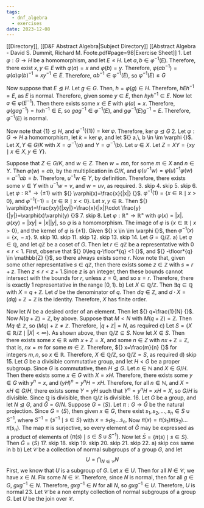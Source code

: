 ```yaml
---
tags:
  - dnf_algebra
  - exercises
date: 2023-12-08
---
```

[[Directory]], [[D&F Abstract Algebra|Subject Directory]]
[[Abstract Algebra - David S. Dummit, Richard M. Foote.pdf#page=98|Exercise Sheet]]
1. 
Let $\varphi:G\to{}H {}$ be a homomorphism, and let $E\leq H$. Let ${} a,\, b \in \varphi ^{-1}(E) {}$. Therefore, there exist ${} x,\, y \in E {}$ with ${} \varphi(a)=x {}$ and ${} \varphi(b)=y {}$. Therefore, ${} \varphi(ab^{-1})=\varphi(a)\varphi(b)^{-1}=xy^{-1}\in E {}$. Therefore, ${} ab^{-1} \in \varphi ^{-1}(E) {}$, so $\varphi ^{-1}(E)\leq G {}$

Now suppose that ${} E\trianglelefteq H {}$. Let $g \in G {}$. Then, ${} h=\varphi(g) \in H {}$. Therefore, ${} hEh^{-1}=E {}$, as $E$ is normal. Therefore, given some ${} y \in E {}$, then ${} hyh^{-1}\in E {}$. Now let ${} a \in \varphi(E^{-1}) {}$. Then there exists some ${} x \in E {}$ with ${} \varphi(a)=x {}$. Therefore, ${} \varphi(gag^{-1})=hxh^{-1} \in E {}$, so ${} gag^{-1} \in \varphi ^{-1}(E) {}$, and ${} g\varphi ^{-1}(E)g^{-1}=E {}$. Therefore, ${} \varphi ^{-1}(E) {}$ is normal.

Now note that ${} \{ 1 \}\trianglelefteq H {}$, and ${} \varphi ^{-1}(\{ 1 \})=\ker \varphi {}$. Therefore, ${} \ker \varphi\trianglelefteq G {}$
2. 
Let $\varphi:G\to{}H {}$ a homomorphism, let ${} k=\ker \varphi {}$, and let ${} a,\, b \in \im \varphi {}$. Let ${} X,\, Y \in G/K {}$ with ${} X=\varphi ^{-1}(a) {}$ and ${} Y=\varphi ^{-1}(b) {}$. Let ${} u \in X {}$. Let ${} Z=XY=\{ xy\mid x \in X,\, y \in Y \} {}$.

Suppose that ${} Z \in G /K {}$, and ${} w \in Z {}$. Then ${} w=mn {}$, for some ${} m \in X {}$ and ${} n \in Y {}$. Then ${} \varphi(w)=ab {}$, by the multiplication in $G/K {}$, and ${} \varphi(u^{-1}w)=\varphi(u)^{-1}\varphi(w)=a^{-1}ab=b {}$. Therefore, ${} u^{-1}w \in Y {}$, by definition. Therefore, there exists some ${} v \in Y {}$ with ${} u^{-1}w=v {}$, and ${} w=uv {}$, as required.
3. skip
4. skip
5. skip
6. 
Let ${} \varphi:\mathbb{R}^{\times }\to{}\{ \pm1 \} {}$ with ${} \varphi(x)=\frac{x}{|x|} {}$. ${} \varphi ^{-1}(1)=\{ x \in \mathbb{R}\mid x>0 \} {}$, and ${} \varphi ^{-1}(-1)=\{ x \in \mathbb{R}\mid x<0 \} {}$. Let ${} x,\, y \in \mathbb{R} {}$. Then ${} \varphi(xy)=\frac{xy}{|xy|}=\frac{x}{|x|}\cdot \frac{y}{|y|}=\varphi(x)\varphi(y) {}$
7. skip
8. 
Let ${} \varphi:\mathbb{R}^{\times }\to{}\mathbb{R}^{\times } {}$ with ${} \varphi(x)=|x| {}$. ${} \varphi(xy)=|xy|=|x||y| {}$, so $\varphi$ is a homomorphism. The image of $\varphi$ is ${} \{ x \in \mathbb{R}\mid x>0 \} {}$, and the kernel of $\varphi$ is ${} \{ \pm 1 \} {}$. Given ${} x \in \im \varphi {}$, then ${} \varphi ^{-1}(x)=\{ x,\, -x \} {}$.
9. skip
10. skip
11. skip
12. skip
13. skip
14. Let $G=\mathbb{Q}/\mathbb{Z} {}$. 
a)
Let ${} q \in \mathbb{Q} {}$, and let $q\mathbb{Z}$ be a coset of $G$. Then let ${} r \in q\mathbb{Z} {}$ be a representative with ${} 0\leq r<1 {}$. First, observe that ${} 0\leq q-\floor*{q} <1 {}$, and ${} -\floor*{q}  \in \mathbb{Z} {}$, so there always exists some $r {}$. Now note that, given some other representative ${} s \in q\mathbb{Z} {}$, then there exists some ${} z \in \mathbb{Z} {}$ with ${} s=r+z {}$. Then ${} z\leq r<z+1. {}$Since ${} z$ is an integer, then these bounds cannot intersect with the bounds for $r$, unless ${} z=0 {}$, and so ${} s=r {}$. Therefore, there is exactly $1 {}$ representative in the range ${} [0,\, 1) {}$.
b)
Let ${} X \in \mathbb{Q}/\mathbb{Z} {}$. Then ${} \exists q \in \mathbb{Q} {}$ with ${} X=q+\mathbb{Z} {}$. Let $d$ be the denominator of $q {}$. Then ${} dq \in \mathbb{Z} {}$, and ${} d\cdot X=(dq)+\mathbb{Z}=\mathbb{Z} {}$ is the identity. Therefore, $X {}$ has finite order. 

Now let ${} N$ be a desired order of an element. Then let ${} q=\frac{1}{N} {}$. Now ${} N(q+\mathbb{Z})=\mathbb{Z} {}$, by above. Suppose that ${} M< N$ with ${} M(q+\mathbb{Z})=\mathbb{Z} {}$. Then ${} Mq\notin \mathbb{Z} {}$, so ${} (Mq)+\mathbb{Z}\neq \mathbb{Z}$. Therefore, ${} |q+\mathbb{Z}|=N {}$, as required
c)
Let ${} S=\{ X \in \mathbb{R}/\mathbb{Z}\mid |X|<\infty \} {}$. As shown above, then ${} \mathbb{Q} /\mathbb{Z}\subseteq S {}$. Now let ${} X \in S {}$. Then there exists some ${} x \in \mathbb{R} {}$ with $x+\mathbb{Z}=X {}$, and some ${} n \in Z {}$ with ${} nx+\mathbb{Z}=\mathbb{Z} {}$, that is, ${} nx=m {}$ for some ${} m \in \mathbb{Z} {}$. Therefore, ${} x=\frac{m}{n} {}$ for integers ${} m,\, n {}$, so ${} x \in \mathbb{R} {}$. Therefore, ${} X \in \mathbb{Q} /\mathbb{Z} {}$, so $\mathbb{Q}/\mathbb{Z}=S {}$, as required
d) skip
15. 
Let $G$ be a divisible commutative group, and let $H<G {}$ be a proper subgroup. Since $G {}$ is commutative, then $H\trianglelefteq G {}$. Let ${} n \in \mathbb{N} {}$ and ${} X \in G/H {}$. Then there exists some ${} x \in G {}$ with ${} X=xH {}$. Therefore, there exists some ${} y \in G {}$ with ${} y^{n}=x {}$, and ${} ( yH )^{n}=y^{n}H=xH {}$. Therefore, for all ${} n \in \mathbb{N} {}$, and ${} X=xH \in G /H {}$, there exists some ${} Y=yH {}$ such that ${} Y^{n}=y^{n}H=xH=X {}$, so $G/H$ is divisible. Since $\mathbb{Q}$ is divisible, then $\mathbb{Q}/\mathbb{Z} {}$ is divisible.
16. 
Let ${} G {}$ be a group, and let $N\trianglelefteq G {}$, and ${} \bar{G}=G/N {}$. Suppose ${} G=\langle S \rangle  {}$. Let ${} \pi:G\to{}\bar{G} {}$ be the natural projection. Since ${} G=\langle S \rangle  {}$, then given ${} x \in G {}$, there exist ${} s_{1},\, s_{2},\,\dots,\,s_{n} \in S \cup S^{-1} {}$, where ${} S^{-1}=\{ s^{-1}\mid s \in S \} {}$ with ${} x=s_{1} s_{2} \dots s_{n} {}$. Now ${} \pi(x)=\pi(s_{1})\pi(s_{2})\dots \pi(s_{n}) {}$. The map ${} \pi {}$ is surjective, so every element of ${} \bar{G} {}$ may be expressed as a product of elements of ${} \{ \pi(s)\mid s \in S \cup S^{-1} \} {}$. Now let ${} \bar{S}=\{ \pi(s)\mid s \in S \} {}$. Then ${} \bar{G}=\langle \bar{S} \rangle  {}$
17. skip
18. skip
19. skip
20. skip
21. skip
22. a) skip cos same in b
b)
Let ${} \mathcal{C} {}$ be a collection of normal subgroups of a group ${} G {}$, and let
$$
U=\bigcap_{N\in \mathcal{C}} N
$$
First, we know that $U$ is a subgroup of $G$. Let ${} x \in U {}$. Then for all ${} N \in \mathcal{C} {}$, we have ${} x \in N {}$. Fix some ${} N \in \mathcal{C} {}$. Therefore, since ${} N {}$ is normal, then for all ${} g \in G {}$, ${} gxg^{-1} \in N {}$. Therefore, ${} gxg^{-1} \in N {}$ for all $N$, so ${} gxg^{-1} \in U {}$. Therefore, $U$ is normal
23. 
Let ${} \mathcal{C} {}$ be a non empty collection of normal subgroups of a group $G$. Let $U$ be the join over ${} \mathcal{C} {}$.